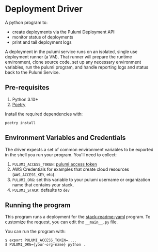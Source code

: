 # Deployment Driver
A python program to:
- create deployments via the Pulumi Deployment API
- monitor status of deployments
- print and tail deployment logs

A deployment in the pulumi service runs on an isolated, single use deployment runner (a VM). That runner will prepare the runtime environment, clone source code, set up any necessary environment variables, run the pulumi program, and handle reporting logs and status back to the Pulumi Service.

## Pre-requisites

1. Python 3.10+
2. [Poetry](https://python-poetry.org/docs/)

Install the required dependencies with:
```shell
poetry install
```

## Environment Variables and Credentials

The driver expects a set of common environment variables to be exported in the shell you run your program. You'll need to collect:

1. `PULUMI_ACCESS_TOKEN`: [pulumi access token](https://www.pulumi.com/docs/intro/pulumi-service/accounts/#creating-access-tokens)
2. AWS Credentials for examples that create cloud resources (`AWS_ACCESS_KEY`, etc).
3. `PULUMI_ORG`: set this variable to your pulumi username or organization name that contains your stack.
4. `PULUMI_STACK`: defaults to `dev`

## Running the program

This program runs a deployment for the [stack-readme-yaml](https://github.com/pulumi/examples/tree/master/stack-readme-yaml) program.
To customize the request, you can edit the [`__main__.py`](__main__.py) file.

You can run the program with:

```console
$ export PULUMI_ACCESS_TOKEN=....
$ PULUMI_ORG={your-org-name} python .
```

